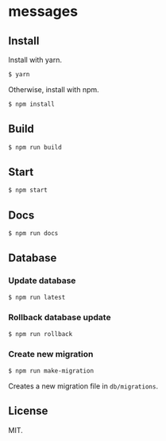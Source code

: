 messages
========

## Install

Install with yarn.

```sh
$ yarn
```

Otherwise, install with npm.

```sh
$ npm install
```

## Build

```sh
$ npm run build
```

## Start

```sh
$ npm start
```

## Docs

```sh
$ npm run docs
```

## Database

### Update database

```sh
$ npm run latest
```

### Rollback database update

```sh
$ npm run rollback
```

### Create new migration

```sh
$ npm run make-migration
```

Creates a new migration file in `db/migrations`.

## License

MIT.
